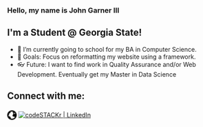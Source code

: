 ### Hello, my name is John Garner III

## I'm a Student @ Georgia State!
- 🌱 I’m currently going to school for my BA in Computer Science.
- 🥅 Goals: Focus on reformatting my website using a framework.
- 👓 Future: I want to find work in Quality Assurance and/or Web Development. Eventually get my Master in Data Science

## Connect with me:

[<img align="middle" alt="codeSTACKr.com" width="22px" src="https://raw.githubusercontent.com/iconic/open-iconic/master/svg/globe.svg" />][website]
[<img align="middle" alt="codeSTACKr | LinkedIn" width="22px" src="https://cdn.jsdelivr.net/npm/simple-icons@v3/icons/linkedin.svg" />][linkedin]


<br>






[website]: https://johngarneriii.github.io/
[linkedin]: https://www.linkedin.com/in/johngarneriii/
